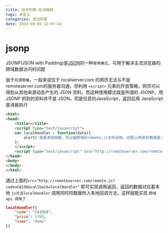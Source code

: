 ```yaml
---
title: 技术积累-名词解释
tags: 未定义
categories: 周边积累
date: 2019-09-05 12:07:43
---
```




# jsonp

JSONP(JSON with Padding)是[JSON](https://baike.baidu.com/item/JSON)的一种`使用模式`，可用于解决主流浏览器的跨域数据访问的问题

由于`同源策略`，一般来说位于 localserver.com 的网页无法与不是 remoteserver.com的服务器沟通，但利用 `<script>` 元素的开放策略，网页可以得到从其他来源动态产生的 JSON 资料，而这种使用模式就是所谓的 JSONP。用 JSONP 抓到的资料并不是 JSON，而是任意的JavaScript，返回后用 JavaScript 直译器执行

```html
<html>
<head>
    <title></title>
    <script type="text/javascript">
    var localHandler = function(data){
        alert('我是本地函数，可以被跨域的remote.js文件调用，远程js带来的数据是：' + data.result);
    };
    </script>
    <script type="text/javascript" src="http://remoteserver.com/remote.js?code=CA198&callback=localHandler"></script>
</head>
<body>
</body>
</html>
```

通过上面的`src="http://remoteserver.com/remote.js?code=CA198&callback=localHandler"` 即可实现调用返回，返回的数据对应着本地 `js方法localHandler` 调用同时将数据传入本地回调方法，这样就能实现 `跨域 api 调用了`

```json
localHandler({
    "code": "CA1998",
    "price": 1780,
    "name": "demo"
})
```

